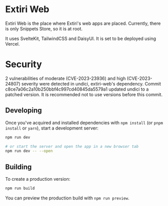 # Extiri Web

Extiri Web is the place where Extiri's web apps are placed. Currently, there is only Snippets Store, so it is at root.

It uses SvelteKit, TailwindCSS and DaisyUI. It is set to be deployed using Vercel.

# Security

2 vulnerabilities of moderate (CVE-2023-23936) and high (CVE-2023-24807) severity were detected in undici, extiri-web's dependency. Commit c8ce7a06c2a10b250bbf4c997cd40845da5579a1 updated undici to a patched version. It is recommended not to use versions before this commit.

## Developing

Once you've acquired and installed dependencies with `npm install` (or `pnpm install` or `yarn`), start a development server:

```bash
npm run dev

# or start the server and open the app in a new browser tab
npm run dev -- --open
```

## Building

To create a production version:

```bash
npm run build
```

You can preview the production build with `npm run preview`.
